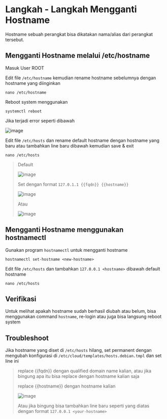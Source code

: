 # Langkah - Langkah Mengganti Hostname
Hostname sebuah perangkat bisa dikatakan nama/alias dari perangkat tersebut.
## Mengganti Hostname melalui /etc/hostname
Masuk User ROOT

Edit file `/etc/hostname` kemudian rename hostname sebelumnya dengan hostname yang diinginkan

    nano /etc/hostname

Reboot system menggunakan

    systemctl reboot

Jika terjadi error seperti dibawah

![image](https://github.com/diotriandika/learn-networking/assets/109568349/c97ad4b9-a161-4df0-980f-90b2b891b273)

Edit file `/etc/hosts` dan rename default hostname dengan hostname yang baru atau tambahkan line baru dibawah kemudian save & exit

    nano /etc/hosts

> Default
> 
> ![image](https://github.com/diotriandika/learn-networking/assets/109568349/4490a06c-50ca-40a0-a796-f41af54ba02f)
>
> Set dengan format `127.0.1.1 {{fqdn}} {{hostname}}`
>
> ![image](https://github.com/diotriandika/lnearher-public-repository/assets/109568349/f3b73599-fadb-401e-aeb9-07f24b4b7231)
>
> Atau
>
> ![image](https://github.com/diotriandika/learn-networking/assets/109568349/a4fcac3f-5f11-4911-93ac-9cf715c52083)
 
## Mengganti Hostname menggunakan hostnamectl
Gunakan program `hostnamectl` untuk mengganti hostname

    hostnamectl set-hostname <new-hostname>

Edit file `/etc/hosts` dan tambahkan `127.0.0.1 <hostname>` dibawah default hostname

    nano /etc/hosts

## Verifikasi
Untuk melihat apakah hostname sudah berhasil diubah atau belum, bisa menggunakan command `hostname`, re-login atau juga bisa langsung reboot system

## Troubleshoot
Jika hostname yang diset di `/etc/hosts` hilang, set permanent dengan mengubah konfigurasi di `/etc/cloud/templates/hosts.debian.tmpl` dan set line ini

> replace {{fqdn}} dengan qualified domain name kalian, atau jika bingung apa itu bisa replace dengan hostname kalian saja
> 
> replace {{hostname}} dengan hostname kalian
>
> ![image](https://github.com/diotriandika/lnearher-public-repository/assets/109568349/02b2bb47-4f18-4494-ace3-2dcdbf8a29db)
>
> Atau jika bingung bisa tambahkan line baru seperti yang diatas dengan format `127.0.0.1 <your-hostname>`
